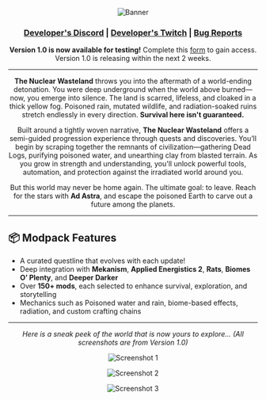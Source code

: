 <p align="center">
  <img src="https://media.forgecdn.net/attachments/description/405220/description_904aac12-3730-4783-83c3-3ef8f4097cf4.png" alt="Banner">
</p>

<h3 align="center">
  <a href="https://discord.gg/brendo">Developer's Discord</a> |
  <a href="https://twitch.tv/itsbrendo">Developer's Twitch</a> |
  <a href="https://github.com/ItsBrendo/the-nuclear-wasteland/issues">Bug Reports</a>
</h3>

<p align="center">
  <strong>Version 1.0 is now available for testing!</strong> Complete this
  <a href="https://docs.google.com/forms/d/e/1FAIpQLSca91S_Kffz6Ukn3ASg1h1l06lVpBTQ80Gq5L-r6MNwx9ohww/viewform?usp=sharing&ouid=106481274991520650818">form</a>
  to gain access. Version 1.0 is releasing within the next 2 weeks.
</p>

---

<p align="center">
  <strong>The Nuclear Wasteland</strong> throws you into the aftermath of a world-ending detonation. You were deep underground when the world above burned—now, you emerge into silence. The land is scarred, lifeless, and cloaked in a thick yellow fog. Poisoned rain, mutated wildlife, and radiation-soaked ruins stretch endlessly in every direction. <strong>Survival here isn't guaranteed.</strong>
</p>

<p align="center">
  Built around a tightly woven narrative, <strong>The Nuclear Wasteland</strong> offers a semi-guided progression experience through quests and discoveries. You’ll begin by scraping together the remnants of civilization—gathering Dead Logs, purifying poisoned water, and unearthing clay from blasted terrain. As you grow in strength and understanding, you'll unlock powerful tools, automation, and protection against the irradiated world around you.
</p>

<p align="center">
  But this world may never be home again. The ultimate goal: to leave. Reach for the stars with <strong>Ad Astra</strong>, and escape the poisoned Earth to carve out a future among the planets.
</p>

---

## 📦 Modpack Features

- A curated questline that evolves with each update!
- Deep integration with **Mekanism**, **Applied Energistics 2**, **Rats**, **Biomes O’ Plenty**, and **Deeper Darker**
- Over **150+ mods**, each selected to enhance survival, exploration, and storytelling
- Mechanics such as Poisoned water and rain, biome-based effects, radiation, and custom crafting chains

---

<p align="center"><em>Here is a sneak peek of the world that is now yours to explore... (All screenshots are from Version 1.0)</em></p>

<p align="center">
  <img src="https://media.forgecdn.net/attachments/description/405220/description_147a8b8c-8fe5-48cb-80bb-1847a7187c13.png" alt="Screenshot 1">
</p>

<p align="center">
  <img src="https://media.forgecdn.net/attachments/description/405220/description_da57c637-0cf0-41e8-9af8-859a568ddea2.png" alt="Screenshot 2">
</p>

<p align="center">
  <img src="https://media.forgecdn.net/attachments/description/405220/description_79487480-3363-41fb-b01c-a1f5868dc3e2.png" alt="Screenshot 3">
</p>

